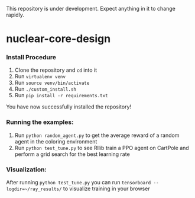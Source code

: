 This repository is under development. Expect anything in it to change rapidly.

# nuclear-core-design
### Install Procedure
1. Clone the repository and `cd` into it 
2. Run `virtualenv venv` 
3. Run `source venv/bin/activate`
4. Run `./custom_install.sh`
5. Run `pip install -r requirements.txt`

You have now successfully installed the repository!

### Running the examples:
1. Run `python random_agent.py` to get the average reward of a random agent in the coloring environment
2. Run `python test_tune.py` to see Rllib train a PPO agent on CartPole and perform a grid search for the best learning rate

### Visualization:
After running `python test_tune.py` you can run `tensorboard --logdir=~/ray_results/` to visualize training in your browser
